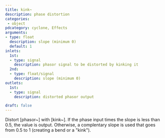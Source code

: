 ```yaml
---
title: kink~
description: phase distortion
categories:
 - object
pdcategory: cyclone, Effects
arguments:
- type: float
  description: slope (minimum 0)
  default: 1
inlets:
  1st:
  - type: signal
    description: phasor signal to be distorted by kinking it
  2nd:
  - type: float/signal
    description: slope (minimum 0)
outlets:
  1st:
  - type: signal
    description: distorted phasor output

draft: false
---
```


Distort [phasor~] with [kink~]. If the phase input times the slope is less than 0.5, the value is output. Otherwise, a complentary slope is used that goes from 0.5 to 1 (creating a bend or a "kink").


